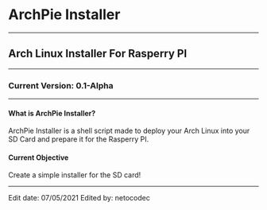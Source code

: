 # ArchPie Installer
---
## Arch Linux Installer For Rasperry PI
---
### Current Version: 0.1-Alpha
---

#### What is ArchPie Installer?

ArchPie Installer is a shell script made to deploy your Arch Linux into your
SD Card and prepare it for the Rasperry PI.

#### Current Objective

Create a simple installer for the SD card!



---
Edit date: 07/05/2021
Edited by: netocodec
